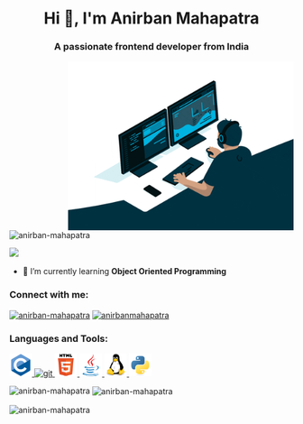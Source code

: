 <h1 align="center">Hi 👋, I'm Anirban Mahapatra</h1>
<h3 align="center">A passionate frontend developer from India</h3>
<img align="right" alt="Coding" width="400" src="./programmer.gif">

<p align="left"> <img src="https://komarev.com/ghpvc/?username=anirban-mahapatra&label=Profile%20views&color=0e75b6&style=flat"alt="anirban-mahapatra" /> </p>
<p align="left"> <a href="https://linkedin.com/in/anirban-mahapatra" target="_main"><img src="https://img.shields.io/badge/LinkedIn-0077B5?style=for-the-badge&logo=linkedin&logoColor=white" /></a> </p>


- 🌱 I’m currently learning **Object Oriented Programming**

<h3 align="left">Connect with me:</h3>
<p align="left">
<a href="https://linkedin.com/in/anirban-mahapatra" target="_blank"><img align="center" src="https://raw.githubusercontent.com/rahuldkjain/github-profile-readme-generator/master/src/images/icons/Social/linked-in-alt.svg" alt="anirban-mahapatra" height="30" width="40"/></a>
<a href="https://www.hackerrank.com/profile/anirbanmahapatra" target="blank"><img align="center" src="https://raw.githubusercontent.com/rahuldkjain/github-profile-readme-generator/master/src/images/icons/Social/hackerrank.svg"  alt="anirbanmahapatra" height="30" width="40" /></a>
</p>

<h3 align="left">Languages and Tools:</h3>
<p align="left"> <a href="https://www.cprogramming.com/" target="_blank" rel="noreferrer"> <img src="https://raw.githubusercontent.com/devicons/devicon/master/icons/c/c-original.svg" alt="c" width="40" height="40"/> </a> <a href="https://git-scm.com/" target="_blank" rel="noreferrer"> <img src="https://www.vectorlogo.zone/logos/git-scm/git-scm-icon.svg" alt="git" width="40" height="40"/> </a> <a href="https://www.w3.org/html/" target="_blank" rel="noreferrer"> <img src="https://raw.githubusercontent.com/devicons/devicon/master/icons/html5/html5-original-wordmark.svg" alt="html5" width="40" height="40"/> </a> <a href="https://www.java.com" target="_blank" rel="noreferrer"> <img src="https://raw.githubusercontent.com/devicons/devicon/master/icons/java/java-original.svg" alt="java" width="40" height="40"/> </a> <a href="https://www.linux.org/" target="_blank" rel="noreferrer"> <img src="https://raw.githubusercontent.com/devicons/devicon/master/icons/linux/linux-original.svg" alt="linux" width="40" height="40"/> </a> <a href="https://www.python.org" target="_blank" rel="noreferrer"> <img src="https://raw.githubusercontent.com/devicons/devicon/master/icons/python/python-original.svg" alt="python" width="40" height="40"/> <p>
</p></a> <img align="left" src="https://github-readme-stats.vercel.app/api/top-langs?username=anirban-mahapatra&show_icons=true&locale=en&layout=compact&theme=tokyonight" alt="anirban-mahapatra" /></p>

<p>&nbsp;<img align="center" src="https://github-readme-stats.vercel.app/api?username=anirban-mahapatra&show_icons=true&locale=en&theme=tokyonight" alt="anirban-mahapatra" /><p>
<p><img align="center" src="https://github-readme-streak-stats.herokuapp.com/?user=anirban-mahapatra&theme=tokyonight" alt="anirban-mahapatra" /></p>
